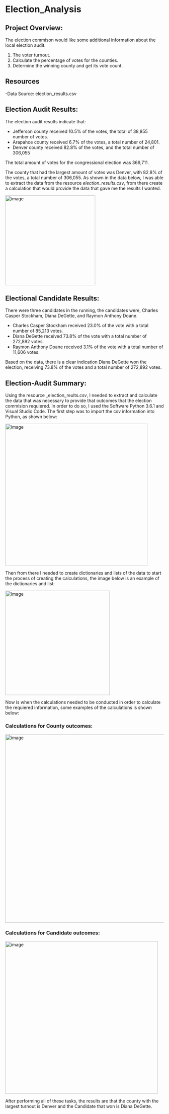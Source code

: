 # Election_Analysis

## Project Overview:
The election commison would like some additional information about the local election audit.
1. The voter turnout.
2. Calculate the percentage of votes for the counties.
3. Determine the winning county and get its vote count.

## Resources
-Data Source: election_results.csv

## Election Audit Results:
The election audit results indicate that:

- Jefferson county received 10.5% of the votes, the total of 38,855 number of votes.
- Arapahoe county received 6.7% of the votes, a total number of 24,801.
- Denver county received 82.8%  of the votes, and the total number of 306,055

The total amount of votes for the congressional election was 369,711.

The county that had the largest amount of votes was Denver, with 82.8% of the votes, a total number of 306,055. As shown in the data below, I was able to extract the data from the resource _election_results.csv_, from there create a calculation that would provide the data that gave me the results I wanted.

<img width="286" alt="image" src="https://user-images.githubusercontent.com/107371010/178828382-61314ed6-6edb-46e6-a61c-73cc1be71200.png">

## Electional Candidate Results:

There were three candidates in the running, the candidates were, Charles Casper Stockham, Diana DeGette, and Raymon Anthony Doane. 

- Charles Casper Stockham received 23.0% of the vote with a total number of 85,213 votes.
- Diana DeGette received 73.8% of the vote with a total number of 272,892 votes.
- Raymon Anthony Doane received 3.1% of the vote with a total number of 11,606 votes.

Based on the data, there is a clear indication Diana DeGette won the election, receiving 73.8% of the votes and a total number of 272,892 votes.

## Election-Audit Summary:

Using the resource _election_reults._csv_, I needed to extract and calculate the data that was necessary to provide that outcomes that the election commision requiered. In order to do so, I used the Software Python 3.6.1 and Visual Studio Code. The first step was to import the csv information into Python, as shown below:

<img width="452" alt="image" src="https://user-images.githubusercontent.com/107371010/178830326-40c3e50a-b2ff-44a6-beb0-f779e4af9304.png">

Then from there I needed to create dictionaries and lists of the data to start the process of creating the calculations, the image below is an example of the dictionaries and list:

<img width="332" alt="image" src="https://user-images.githubusercontent.com/107371010/178830854-a9bd16af-b015-4a49-9da8-48be06a1bd97.png">


Now is when the calculations needed to be conducted in order to calculate the requiered information, some examples of the calculations is shown below:

### Calculations for County outcomes:

<img width="599" alt="image" src="https://user-images.githubusercontent.com/107371010/178831382-c6d7906a-bf99-451d-90e8-78abdbb6033c.png">



### Calculations for Candidate outcomes:

<img width="485" alt="image" src="https://user-images.githubusercontent.com/107371010/178831752-89313a69-af49-48ab-b66d-ca6ade7a2e58.png">



After performing all of these tasks, the results are that the county with the largest turnout is Denver and the Candidate that won is Diana DeGette. 








##
